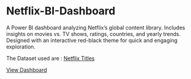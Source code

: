 # Netflix-BI-Dashboard
A Power BI dashboard analyzing Netflix’s global content library. Includes insights on movies vs. TV shows, ratings, countries, and yearly trends. Designed with an interactive red-black theme for quick and engaging exploration.


The Dataset used are :
<a href="https://github.com/samarth2910/Netflix-BI-Dashboard/blob/main/netflix_titles.csv">Netflix Titles</a>



<a href="https://github.com/samarth2910/Netflix-BI-Dashboard/blob/main/Netflix%20Dashboard%20Screesnshot.png">View Dashboard</a>

